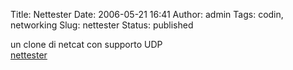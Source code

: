 Title: Nettester
Date: 2006-05-21 16:41
Author: admin
Tags: codin, networking
Slug: nettester
Status: published

un clone di netcat con supporto UDP  
[nettester](https://github.com/pbertera/junk/tree/master/nettester)

